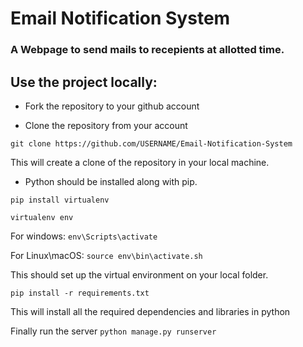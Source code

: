 # Email Notification System
### A Webpage to send mails to recepients at allotted time.

## Use the project locally:
- Fork the repository to your github account

- Clone the repository from your account

`git clone https://github.com/USERNAME/Email-Notification-System`

This will create a clone of the repository in your local machine.

- Python should be installed along with pip. 

`pip install virtualenv`

`virtualenv env`

For windows: `env\Scripts\activate`

For Linux\macOS: `source env\bin\activate.sh`

This should set up the virtual environment on your local folder.

`pip install -r requirements.txt`

This will install all the required dependencies and libraries in python

Finally run the server `python manage.py runserver`

